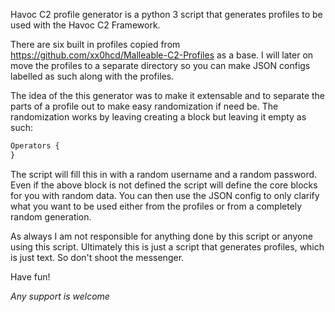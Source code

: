 Havoc C2 profile generator is a python 3 script that generates profiles to be used with the Havoc C2 Framework.

There are six built in profiles copied from https://github.com/xx0hcd/Malleable-C2-Profiles as a base. I will later on 
move the profiles to a separate directory so you can make JSON configs labelled as such along with the profiles.

The idea of the this generator was to make it extensable and to separate the parts of a profile out to make easy 
randomization if need be. The randomization works by leaving creating a block but leaving it empty as such:
```txt
Operators {
}
```

The script will fill this in with a random username and a random password. Even if the above block is not defined the
script will define the core blocks for you with random data. You can then use the JSON config to only clarify what 
you want to be used either from the profiles or from a completely random generation.

As always I am not responsible for anything done by this script or anyone using this script. Ultimately this is just a
script that generates profiles, which is just text. So don't shoot the messenger.

Have fun!

*Any support is welcome*
